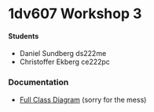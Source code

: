 # 1dv607 Workshop 3

#### Students
* Daniel Sundberg ds222me
* Christoffer Ekberg ce222pc

### Documentation
* [Full Class Diagram](/BlackJack/documentation/class-diagram-full.png) (sorry for the mess)

